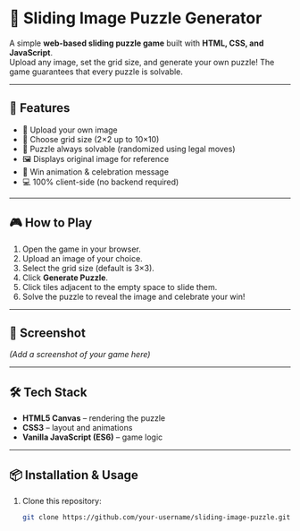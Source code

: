 # 🧩 Sliding Image Puzzle Generator

A simple **web-based sliding puzzle game** built with **HTML, CSS, and JavaScript**.  
Upload any image, set the grid size, and generate your own puzzle! The game guarantees that every puzzle is solvable.

---

## 🚀 Features
- 📂 Upload your own image
- 🔢 Choose grid size (2×2 up to 10×10)
- 🎲 Puzzle always solvable (randomized using legal moves)
- 🖼️ Displays original image for reference
- 🎉 Win animation & celebration message
- 💻 100% client-side (no backend required)

---

## 🎮 How to Play
1. Open the game in your browser.
2. Upload an image of your choice.
3. Select the grid size (default is 3×3).
4. Click **Generate Puzzle**.
5. Click tiles adjacent to the empty space to slide them.
6. Solve the puzzle to reveal the image and celebrate your win!

---

## 📸 Screenshot
*(Add a screenshot of your game here)*

---

## 🛠️ Tech Stack
- **HTML5 Canvas** – rendering the puzzle
- **CSS3** – layout and animations
- **Vanilla JavaScript (ES6)** – game logic

---

## 📦 Installation & Usage
1. Clone this repository:
   ```bash
   git clone https://github.com/your-username/sliding-image-puzzle.git
